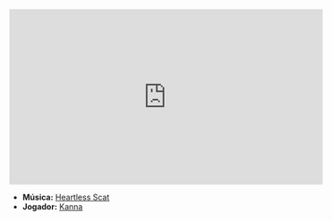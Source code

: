 <iframe width="560" height="315" src="https://www.youtube.com/embed/CbI79e5iZKs?si=2-38rtjYQNMjyIFv" title="YouTube video player" frameborder="0" allow="accelerometer; autoplay; clipboard-write; encrypted-media; gyroscope; picture-in-picture; web-share" referrerpolicy="strict-origin-when-cross-origin" allowfullscreen></iframe>

- **Música:** [Heartless Scat](content/Músicas/Heartless%20Scat.md)
- **Jogador:** [Kanna](content/Jogadores/Kanna.md)